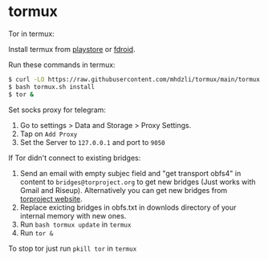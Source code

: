 # tormux
Tor in termux:

Install termux from [playstore](https://play.google.com/store/apps/details?id=com.termux) or [fdroid](https://f-droid.org/repo/com.termux).

Run these commands in termux:
```bash
$ curl -LO https://raw.githubusercontent.com/mhdzli/tormux/main/tormux.sh
$ bash tormux.sh install
$ tor &
```

Set socks proxy for telegram:

1. Go to settings > Data and Storage > Proxy Settings.
1. Tap on `Add Proxy`
1. Set the Server to `127.0.0.1` and port to `9050`


If Tor didn't connect to existing bridges:

1. Send an email with empty subjec field  and "get transport obfs4" in content to `bridges@torproject.org` to get new bridges (Just works with Gmail and Riseup). Alternatively you can get new bridges from [torproject website](https://bridges.torproject.org/options).
1. Replace exicting bridges in obfs.txt in downlods directory of your internal memory with new ones.
1. Run `bash tormux update` in `termux`
1. Run `tor &`

To stop tor just run `pkill tor` in `termux`


